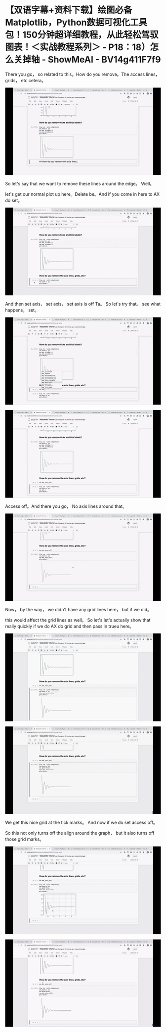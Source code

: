 # 【双语字幕+资料下载】绘图必备Matplotlib，Python数据可视化工具包！150分钟超详细教程，从此轻松驾驭图表！＜实战教程系列＞ - P18：18）怎么关掉轴 - ShowMeAI - BV14g411F7f9

There you go， so related to this。How do you remove。The access lines， grids， etc cetera。



![](img/86d3860596dd41fe317927a3fd2b3234_1.png)

So let's say that we want to remove these lines around the edge。 Well。

 let's get our normal plot up here。Delete be。And if you come in here to AX do set。



![](img/86d3860596dd41fe317927a3fd2b3234_3.png)

And then set axis， set axis， set axis is off Ta。 So let's try that。 see what happens， set。



![](img/86d3860596dd41fe317927a3fd2b3234_5.png)

![](img/86d3860596dd41fe317927a3fd2b3234_6.png)

Access off。And there you go， No axis lines around that。



![](img/86d3860596dd41fe317927a3fd2b3234_8.png)

Now， by the way， we didn't have any grid lines here， but if we did。

 this would affect the grid lines as well。 So let's let's actually show that really quickly if we do AX do grid and then pass in trueu here。



![](img/86d3860596dd41fe317927a3fd2b3234_10.png)

![](img/86d3860596dd41fe317927a3fd2b3234_11.png)

We get this nice grid at the tick marks。 And now if we do set access off。

 So this not only turns off the align around the graph， but it also turns off those grid marks。



![](img/86d3860596dd41fe317927a3fd2b3234_13.png)

![](img/86d3860596dd41fe317927a3fd2b3234_14.png)